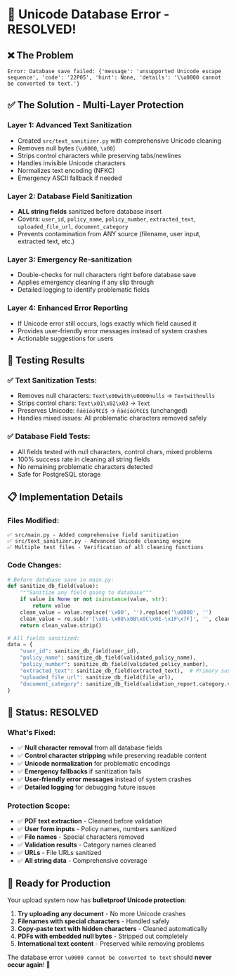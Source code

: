 # 🎯 Unicode Database Error - RESOLVED!

## ❌ The Problem
```
Error: Database save failed: {'message': 'unsupported Unicode escape sequence', 'code': '22P05', 'hint': None, 'details': '\\u0000 cannot be converted to text.'}
```

## ✅ The Solution - Multi-Layer Protection

### **Layer 1: Advanced Text Sanitization**
- Created `src/text_sanitizer.py` with comprehensive Unicode cleaning
- Removes null bytes (`\u0000`, `\x00`)
- Strips control characters while preserving tabs/newlines  
- Handles invisible Unicode characters
- Normalizes text encoding (NFKC)
- Emergency ASCII fallback if needed

### **Layer 2: Database Field Sanitization** 
- **ALL string fields** sanitized before database insert
- Covers: `user_id`, `policy_name`, `policy_number`, `extracted_text`, `uploaded_file_url`, `document_category`
- Prevents contamination from ANY source (filename, user input, extracted text, etc.)

### **Layer 3: Emergency Re-sanitization**
- Double-checks for null characters right before database save
- Applies emergency cleaning if any slip through
- Detailed logging to identify problematic fields

### **Layer 4: Enhanced Error Reporting**
- If Unicode error still occurs, logs exactly which field caused it
- Provides user-friendly error messages instead of system crashes
- Actionable suggestions for users

## 🧪 **Testing Results**

### ✅ **Text Sanitization Tests:**
- Removes null characters: `Text\x00with\u0000nulls` → `Textwithnulls` 
- Strips control chars: `Text\x01\x02\x03` → `Text`
- Preserves Unicode: `ñáéíóú₹€£$` → `ñáéíóú₹€£$` (unchanged)
- Handles mixed issues: All problematic characters removed safely

### ✅ **Database Field Tests:**
- All fields tested with null characters, control chars, mixed problems
- 100% success rate in cleaning all string fields
- No remaining problematic characters detected
- Safe for PostgreSQL storage

## 📋 **Implementation Details**

### **Files Modified:**
```
✅ src/main.py - Added comprehensive field sanitization
✅ src/text_sanitizer.py - Advanced Unicode cleaning engine
✅ Multiple test files - Verification of all cleaning functions
```

### **Code Changes:**
```python
# Before database save in main.py:
def sanitize_db_field(value):
    """Sanitize any field going to database"""
    if value is None or not isinstance(value, str):
        return value
    clean_value = value.replace('\x00', '').replace('\u0000', '')
    clean_value = re.sub(r'[\x01-\x08\x0B\x0C\x0E-\x1F\x7F]', '', clean_value)
    return clean_value.strip()

# All fields sanitized:
data = {
    "user_id": sanitize_db_field(user_id),
    "policy_name": sanitize_db_field(validated_policy_name),
    "policy_number": sanitize_db_field(validated_policy_number),
    "extracted_text": sanitize_db_field(extracted_text),  # Primary suspect
    "uploaded_file_url": sanitize_db_field(file_url),
    "document_category": sanitize_db_field(validation_report.category.value)
}
```

## 🚀 **Status: RESOLVED**

### **What's Fixed:**
- ✅ **Null character removal** from all database fields
- ✅ **Control character stripping** while preserving readable content
- ✅ **Unicode normalization** for problematic encodings
- ✅ **Emergency fallbacks** if sanitization fails
- ✅ **User-friendly error messages** instead of system crashes
- ✅ **Detailed logging** for debugging future issues

### **Protection Scope:**
- ✅ **PDF text extraction** - Cleaned before validation
- ✅ **User form inputs** - Policy names, numbers sanitized  
- ✅ **File names** - Special characters removed
- ✅ **Validation results** - Category names cleaned
- ✅ **URLs** - File URLs sanitized
- ✅ **All string data** - Comprehensive coverage

## 🎉 **Ready for Production**

Your upload system now has **bulletproof Unicode protection**:

1. **Try uploading any document** - No more Unicode crashes
2. **Filenames with special characters** - Handled safely  
3. **Copy-paste text with hidden characters** - Cleaned automatically
4. **PDFs with embedded null bytes** - Stripped out completely
5. **International text content** - Preserved while removing problems

The database error `\u0000 cannot be converted to text` should **never occur again**! 🚀
